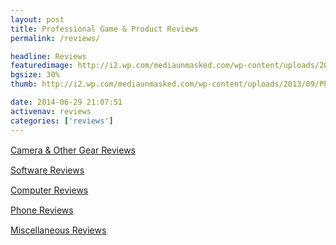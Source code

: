 ```yaml
---
layout: post
title: Professional Game & Product Reviews
permalink: /reviews/

headline: Reviews
featuredimage: http://i2.wp.com/mediaunmasked.com/wp-content/uploads/2013/09/Phantom-Final-Smalelr.jpg
bgsize: 30%
thumb: http://i2.wp.com/mediaunmasked.com/wp-content/uploads/2013/09/Phantom-Final-Smalelr.jpg?zoom=1.5&resize=900%2C691

date: 2014-06-29 21:07:51
activenav: reviews
categories: ['reviews']
---
```


<div class="col-md-6 col-sm-12" style="margin-top: 3%;">
	<div class="pull-left overlayimg" style="background: url('http://i2.wp.com/mediaunmasked.com/wp-content/uploads/2014/05/surfacepro3.png') center center; background-size: cover;">
		<div class="overlaycontainer"><span class="overlaytxt"><a href="gear">Camera &amp; Other Gear Reviews</a></span></div>
	</div>
</div>

<div class="col-md-6 col-sm-12" style="margin-top: 3%;">
	<div class="pull-left overlayimg" style="background: url('http://i2.wp.com/mediaunmasked.com/wp-content/uploads/2014/01/4VBtnBT.jpg?zoom=1.5&resize=1400%2C900') center center; background-size: cover;">
		<div class="overlaycontainer"><span class="overlaytxt"><a href="software">Software Reviews</a></span></div>
	</div>
</div>

<div class="col-md-6 col-sm-12" style="margin-top: 3%;">
	<div class="pull-left overlayimg" style="background: url('http://i.imgur.com/JWifsPG.jpg') center center; background-size: cover;">
		<div class="overlaycontainer"><span class="overlaytxt"><a href="computer">Computer Reviews</a></span></div>
	</div>
</div>

<div class="col-md-6 col-sm-12" style="margin-top: 3%;">
	<div class="pull-left overlayimg" style="background: url('http://i2.wp.com/mediaunmasked.com/wp-content/uploads/2014/01/ATT-Z998-Review.png?zoom=1.5&resize=1280%2C720') center center; background-size: cover;">
		<div class="overlaycontainer"><span class="overlaytxt"><a href="phone">Phone Reviews</a></span></div>
	</div>
</div>

<div class="col-md-6 col-sm-12" style="margin-top: 3%;">
	<div class="pull-left overlayimg" style="background: url('http://i2.wp.com/mediaunmasked.com/wp-content/uploads/2013/11/Bitcoin-Logo1.gif?zoom=1.5&resize=2688%2C1680') center center; background-size: cover;">
		<div class="overlaycontainer"><span class="overlaytxt"><a href="misc">Miscellaneous Reviews</a></span></div>
	</div>
</div>